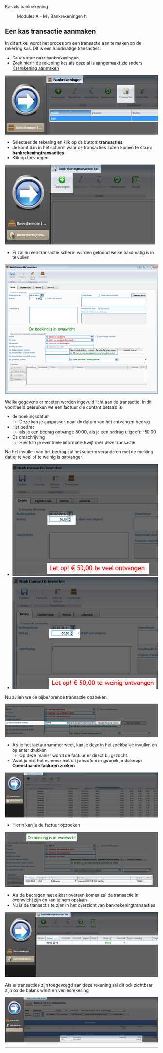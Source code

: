 <properties>
	<page>
		<title>Kastransactie aanmaken</title>
		<description>Kas als bankrekening</description>
	</page>
	<menu>
		<position>Modules A - M / Bankrekeningen </position> 
		<title>Kastransactie aanmaken</title>
		<sort>h</sort>
	</menu>
</properties>

## Een kas transactie aanmaken ##

In dit artikel wordt het proces om een transactie aan te maken op de rekening kas. Dit is een handmatige transacties.

- Ga via start naar bankrekeningen.
- Zoek hierin de rekening kas als deze al is aangemaakt zie anders [Kasrekening aanmaken](http://hybridsaas.support/pages/support-site/modules/bankrekening/kas-als-bankrekening/de-kas-als-bankrekening-aanmaken)

![](images/kasrekening.png)

- Selecteer de rekening en klik op de button: **transacties**
- Je komt dan in het scherm waar de transacties zullen komen te staan: **bankrekeningtransacties**
- Klik op toevoegen

![](images/toevoegen.png)

- Er zal nu een transactie scherm worden getoond welke handmatig is in te vullen

![](images/transactie.png)

Welke gegevens er moeten worden ingevuld licht aan de transactie. In dit voorbeeld gebruiken we een factuur die contant betaald is

- de boekingsdatum
	- Deze kan je aanpassen naar de datum van het ontvangen bedrag
- Het bedrag
	- als je een bedrag ontvangt: 50.00, als je een bedrag uitgeeft: -50.00
- De omschrijving
	- Hier kan je eventuele informatie kwijt over deze transactie

Na het invullen van het bedrag zal het scherm veranderen met de melding dat er te veel of te weinig is ontvangen

- ![](images/bedrag.png)
- ![](images/-bedrag.png)

Nu zullen we de bijbehorende transactie opzoeken

![](images/opfactuur.png)

- Als je het factuurnummer weet, kan je deze in het zoekbalkje invullen en op enter drukken
	- Op deze manier wordt de factuur er direct bij gezocht.
- Weet je niet het nummer niet uit je hoofd dan gebruik je de knop: **Openstaande facturen zoeken**

![](images/openstaand.png)

- Hierin kan je de factuur opzoeken

![](images/evenwicht.png)

- Als de bedragen met elkaar overeen komen zal de transactie in evenwicht zijn en kan je hem opslaan
- Nu is de transactie te zien in het overzicht van bankrekeningtransacties

![](images/voldaan.png)

Als er transacties zijn toegevoegd aan deze rekening zal dit ook zichtbaar zijn op de balans winst en verliesrekening

![](images/verliesrekening.png)

----------

